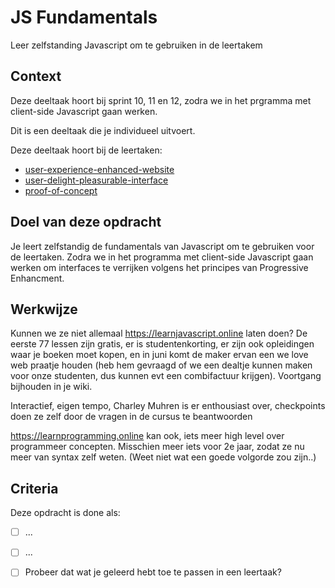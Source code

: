 
# JS Fundamentals

Leer zelfstanding Javascript om te gebruiken in de leertakem

## Context

Deze deeltaak hoort bij sprint 10, 11 en 12, zodra we in het prgramma met client-side Javascript gaan werken. 

Dit is een deeltaak die je individueel uitvoert.

Deze deeltaak hoort bij de leertaken:
- [user-experience-enhanced-website](https://github.com/fdnd-task/user-experience-enhanced-website)
- [user-delight-pleasurable-interface](https://github.com/fdnd-task/user-delight-pleasurable-interface)
- [proof-of-concept](https://github.com/fdnd-task/proof-of-concept)



## Doel van deze opdracht

Je leert zelfstandig de fundamentals van Javascript om te gebruiken voor de leertaken. Zodra we in het programma met client-side Javascript gaan werken om interfaces te verrijken volgens het principes van Progressive Enhancment. 


## Werkwijze



Kunnen we ze niet allemaal https://learnjavascript.online laten doen? De eerste 77 lessen zijn gratis, er is studentenkorting, er zijn ook opleidingen waar je boeken moet kopen, en in juni komt de maker ervan een we love web praatje houden (heb hem gevraagd of we een dealtje kunnen maken voor onze studenten, dus kunnen evt een combifactuur krijgen). Voortgang bijhouden in je wiki.


Interactief, eigen tempo, Charley Muhren is er enthousiast over, checkpoints doen ze zelf door de vragen in de cursus te beantwoorden


https://learnprogramming.online kan ook, iets meer high level over programmeer concepten. Misschien meer iets voor 2e jaar, zodat ze nu meer van syntax zelf weten. (Weet niet wat een goede volgorde zou zijn..)






## Criteria

Deze opdracht is done als:

- [ ] ...
- [ ] ...
- [ ] Probeer dat wat je geleerd hebt toe te passen in een leertaak?

